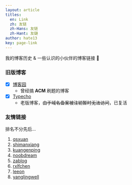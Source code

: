 ```yaml
---
layout: article
titles:
  en: Link
  zh: 友链
  zh-Hans: 友链
  zh-Hant: 友鏈
author: hate13
key: page-link
---
```


我的博客历史 & 一些认识的小伙伴的博客链接 🤔

### 旧版博客
- [x] [博客园](https://www.cnblogs.com/hate13/)
  - 曾经搞 **ACM** 刷题的博客
- [x] [Typecho](http://v1.hate13.com/)
  - 老版博客，~~由于域名备案被注销暂时无法访问~~，已复活

### 友情链接

排名不分先后...

1. [qsxuan](http://qsxuan.com/) 
2. [shimanxiang](http://shimanxiang.github.io/)
3. [kuangenping](https://blog.kuangenping.com)
4. [noobdream](http://noobdream.com/)
5. [zablog](http://zablog.me/)
6. [rxlfchen](http://blog.rxlfchen.com/)
7. [leeon](http://leeon.im)
8. [yanglingwell](https://blog.csdn.net/yanglingwell)
